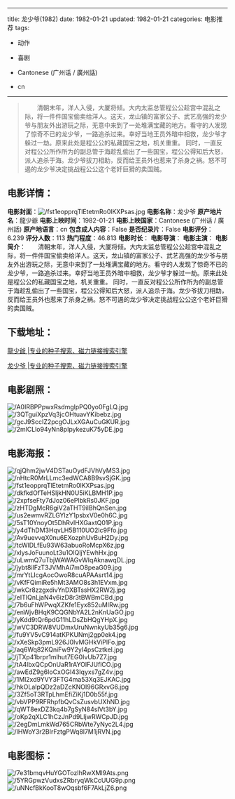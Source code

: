 
---
title: 龙少爷(1982)
date: 1982-01-21
updated: 1982-01-21
categories: 电影推荐
tags:
- 动作
- 喜剧

- Cantonese (广州话 / 廣州話)
- cn
---


> 　　清朝末年，洋人入侵，大厦将倾。大内太监总管程公公趁宫中混乱之际，将一件件国宝偷卖给洋人。这天，龙山镇的富家公子、武艺高强的龙少爷与朋友外出游玩之际，无意中来到了一处堆满宝藏的地方。看守的人发现了惊奇不已的龙少爷，一路追杀过来。幸好当地王员外暗中相救，龙少爷才躲过一劫。原来此处是程公公的私藏国宝之地，机关重重。  同时，一直反对程公公所作所为的副总管于海趁乱偷出了一些国宝，程公公得知后大怒，派人追杀于海。龙少爷拔刀相助，反而给王员外也惹来了杀身之祸。怒不可遏的龙少爷决定挑战程公公这个老奸巨猾的卖国贼。

## **电影详情**：

**电影封面**：<img src="https://image.tmdb.org/t/p/w200/fst1eopprqTlEtetmRo0lKXPsas.jpg" alt="/fst1eopprqTlEtetmRo0lKXPsas.jpg" title="/fst1eopprqTlEtetmRo0lKXPsas.jpg">
**电影名称**：龙少爷
**原产地片名**：龍少爺
**电影上映时间**：1982-01-21
**电影上映国家**：Cantonese (广州话 / 廣州話)
**原产地语言**：cn
**包含成人内容**：False
**是否纪录片**：False
**电影评分**：6.239
**评分人数**：113
**热门程度**：46.813
**电影时长**：
**电影导演**：
**电影主演**：
**电影简介**：　　清朝末年，洋人入侵，大厦将倾。大内太监总管程公公趁宫中混乱之际，将一件件国宝偷卖给洋人。这天，龙山镇的富家公子、武艺高强的龙少爷与朋友外出游玩之际，无意中来到了一处堆满宝藏的地方。看守的人发现了惊奇不已的龙少爷，一路追杀过来。幸好当地王员外暗中相救，龙少爷才躲过一劫。原来此处是程公公的私藏国宝之地，机关重重。  同时，一直反对程公公所作所为的副总管于海趁乱偷出了一些国宝，程公公得知后大怒，派人追杀于海。龙少爷拔刀相助，反而给王员外也惹来了杀身之祸。怒不可遏的龙少爷决定挑战程公公这个老奸巨猾的卖国贼。

## **下载地址**：
[龍少爺 |专业的种子搜索、磁力链接搜索引擎](https://movie.amd794.com:2083/?search=%E9%BE%8D%E5%B0%91%E7%88%BA&ordering=&mode=match_phrase&page_size=10&page=1)

[龙少爷 |专业的种子搜索、磁力链接搜索引擎](https://movie.amd794.com:2083/?search=%E9%BE%99%E5%B0%91%E7%88%B7&ordering=&mode=match_phrase&page_size=10&page=1)
 

## **电影剧照**：
<img src="https://image.tmdb.org/t/p/original/A0IRBPPpwxRsdmglpPQ0yo0FgLQ.jpg" alt="/A0IRBPPpwxRsdmglpPQ0yo0FgLQ.jpg" title="/A0IRBPPpwxRsdmglpPQ0yo0FgLQ.jpg"><img src="https://image.tmdb.org/t/p/original/3QTguiXpzVq3jcOHtuavYKibebz.jpg" alt="/3QTguiXpzVq3jcOHtuavYKibebz.jpg" title="/3QTguiXpzVq3jcOHtuavYKibebz.jpg"><img src="https://image.tmdb.org/t/p/original/gcJ9SccIZ2pcgOJLxXGAuCuGKUR.jpg" alt="/gcJ9SccIZ2pcgOJLxXGAuCuGKUR.jpg" title="/gcJ9SccIZ2pcgOJLxXGAuCuGKUR.jpg"><img src="https://image.tmdb.org/t/p/original/2mlCLlo94yNn8pIpykezuK75yDE.jpg" alt="/2mlCLlo94yNn8pIpykezuK75yDE.jpg" title="/2mlCLlo94yNn8pIpykezuK75yDE.jpg">

## **电影海报**：
<img src="https://image.tmdb.org/t/p/original/qjQhm2jwV4DSTauOydFJVhVyMS3.jpg" alt="/qjQhm2jwV4DSTauOydFJVhVyMS3.jpg" title="/qjQhm2jwV4DSTauOydFJVhVyMS3.jpg"><img src="https://image.tmdb.org/t/p/original/nHtcR0MrLLmc3edWCA8B9svSjGK.jpg" alt="/nHtcR0MrLLmc3edWCA8B9svSjGK.jpg" title="/nHtcR0MrLLmc3edWCA8B9svSjGK.jpg"><img src="https://image.tmdb.org/t/p/original/fst1eopprqTlEtetmRo0lKXPsas.jpg" alt="/fst1eopprqTlEtetmRo0lKXPsas.jpg" title="/fst1eopprqTlEtetmRo0lKXPsas.jpg"><img src="https://image.tmdb.org/t/p/original/dkfkdOfTeHSljkHN0U5iKLBMH1P.jpg" alt="/dkfkdOfTeHSljkHN0U5iKLBMH1P.jpg" title="/dkfkdOfTeHSljkHN0U5iKLBMH1P.jpg"><img src="https://image.tmdb.org/t/p/original/2xpfseFty7dJoz06ePlbkRs0JKF.jpg" alt="/2xpfseFty7dJoz06ePlbkRs0JKF.jpg" title="/2xpfseFty7dJoz06ePlbkRs0JKF.jpg"><img src="https://image.tmdb.org/t/p/original/zHTDgMcR6giV2aTHT9ilBhQnSen.jpg" alt="/zHTDgMcR6giV2aTHT9ilBhQnSen.jpg" title="/zHTDgMcR6giV2aTHT9ilBhQnSen.jpg"><img src="https://image.tmdb.org/t/p/original/us2ewmvRZLGYlzY1psbxV0e0h6C.jpg" alt="/us2ewmvRZLGYlzY1psbxV0e0h6C.jpg" title="/us2ewmvRZLGYlzY1psbxV0e0h6C.jpg"><img src="https://image.tmdb.org/t/p/original/5sT10YnoyOt5DhRvIHXGaxtQ01P.jpg" alt="/5sT10YnoyOt5DhRvIHXGaxtQ01P.jpg" title="/5sT10YnoyOt5DhRvIHXGaxtQ01P.jpg"><img src="https://image.tmdb.org/t/p/original/y4dThDM3HqvLH5B110UO2lc9Ffo.jpg" alt="/y4dThDM3HqvLH5B110UO2lc9Ffo.jpg" title="/y4dThDM3HqvLH5B110UO2lc9Ffo.jpg"><img src="https://image.tmdb.org/t/p/original/Av9uevvqX0nu6EXozphUvBuH2Dy.jpg" alt="/Av9uevvqX0nu6EXozphUvBuH2Dy.jpg" title="/Av9uevvqX0nu6EXozphUvBuH2Dy.jpg"><img src="https://image.tmdb.org/t/p/original/tcWlDLfEu93W63abuoRoMcpX6z.jpg" alt="/tcWlDLfEu93W63abuoRoMcpX6z.jpg" title="/tcWlDLfEu93W63abuoRoMcpX6z.jpg"><img src="https://image.tmdb.org/t/p/original/xlysJoFuunoLt3u1OlQljYEwhHx.jpg" alt="/xlysJoFuunoLt3u1OlQljYEwhHx.jpg" title="/xlysJoFuunoLt3u1OlQljYEwhHx.jpg"><img src="https://image.tmdb.org/t/p/original/uLwmQ7uTbjWAWAGvWIqAknawqDL.jpg" alt="/uLwmQ7uTbjWAWAGvWIqAknawqDL.jpg" title="/uLwmQ7uTbjWAWAGvWIqAknawqDL.jpg"><img src="https://image.tmdb.org/t/p/original/jybt8iIFzT3JVMhAi7mO8peaG09.jpg" alt="/jybt8iIFzT3JVMhAi7mO8peaG09.jpg" title="/jybt8iIFzT3JVMhAi7mO8peaG09.jpg"><img src="https://image.tmdb.org/t/p/original/mrYtLIcgAocOwoR8cuAPAAsrt14.jpg" alt="/mrYtLIcgAocOwoR8cuAPAAsrt14.jpg" title="/mrYtLIcgAocOwoR8cuAPAAsrt14.jpg"><img src="https://image.tmdb.org/t/p/original/vKfFQimiRe5hMt3AMO8s3h1EVxm.jpg" alt="/vKfFQimiRe5hMt3AMO8s3h1EVxm.jpg" title="/vKfFQimiRe5hMt3AMO8s3h1EVxm.jpg"><img src="https://image.tmdb.org/t/p/original/wkCr8zzgxdivYnDXBTssHX2RW2j.jpg" alt="/wkCr8zzgxdivYnDXBTssHX2RW2j.jpg" title="/wkCr8zzgxdivYnDXBTssHX2RW2j.jpg"><img src="https://image.tmdb.org/t/p/original/eITIQnLjaN4v6izD8r3tBWBmCBd.jpg" alt="/eITIQnLjaN4v6izD8r3tBWBmCBd.jpg" title="/eITIQnLjaN4v6izD8r3tBWBmCBd.jpg"><img src="https://image.tmdb.org/t/p/original/7b6uFhWPwqXZKfe1Eyx852uMIRw.jpg" alt="/7b6uFhWPwqXZKfe1Eyx852uMIRw.jpg" title="/7b6uFhWPwqXZKfe1Eyx852uMIRw.jpg"><img src="https://image.tmdb.org/t/p/original/enWjvBHqK9CQGNbYA2L2nKnUaGO.jpg" alt="/enWjvBHqK9CQGNbYA2L2nKnUaGO.jpg" title="/enWjvBHqK9CQGNbYA2L2nKnUaGO.jpg"><img src="https://image.tmdb.org/t/p/original/yKdd9tQr6pdG11hLDsZbHQgYHpX.jpg" alt="/yKdd9tQr6pdG11hLDsZbHQgYHpX.jpg" title="/yKdd9tQr6pdG11hLDsZbHQgYHpX.jpg"><img src="https://image.tmdb.org/t/p/original/wVC3DRW8VUDmxUruNwnkyUb35g6.jpg" alt="/wVC3DRW8VUDmxUruNwnkyUb35g6.jpg" title="/wVC3DRW8VUDmxUruNwnkyUb35g6.jpg"><img src="https://image.tmdb.org/t/p/original/fu9YV5vC914atKPKUNmj2gp0ek4.jpg" alt="/fu9YV5vC914atKPKUNmj2gp0ek4.jpg" title="/fu9YV5vC914atKPKUNmj2gp0ek4.jpg"><img src="https://image.tmdb.org/t/p/original/xXeSkp3pmL926J0IvMGHkViPlFo.jpg" alt="/xXeSkp3pmL926J0IvMGHkViPlFo.jpg" title="/xXeSkp3pmL926J0IvMGHkViPlFo.jpg"><img src="https://image.tmdb.org/t/p/original/aq6Wq82KQniFw9Y2yI4psCztkel.jpg" alt="/aq6Wq82KQniFw9Y2yI4psCztkel.jpg" title="/aq6Wq82KQniFw9Y2yI4psCztkel.jpg"><img src="https://image.tmdb.org/t/p/original/jTXp41brpr1mlhut7EG0IvUb7Z7.jpg" alt="/jTXp41brpr1mlhut7EG0IvUb7Z7.jpg" title="/jTXp41brpr1mlhut7EG0IvUb7Z7.jpg"><img src="https://image.tmdb.org/t/p/original/tA4lbxQCpOnUaR1rAYOlFJUflCO.jpg" alt="/tA4lbxQCpOnUaR1rAYOlFJUflCO.jpg" title="/tA4lbxQCpOnUaR1rAYOlFJUflCO.jpg"><img src="https://image.tmdb.org/t/p/original/awEdZ9g6IoCxOGl43Iqyxs7gZ4v.jpg" alt="/awEdZ9g6IoCxOGl43Iqyxs7gZ4v.jpg" title="/awEdZ9g6IoCxOGl43Iqyxs7gZ4v.jpg"><img src="https://image.tmdb.org/t/p/original/1Ml2xd9YVY3FTG4ma53Xq3EJKAC.jpg" alt="/1Ml2xd9YVY3FTG4ma53Xq3EJKAC.jpg" title="/1Ml2xd9YVY3FTG4ma53Xq3EJKAC.jpg"><img src="https://image.tmdb.org/t/p/original/hkOLaIpQDz2aDZcKNOI96GRxvG6.jpg" alt="/hkOLaIpQDz2aDZcKNOI96GRxvG6.jpg" title="/hkOLaIpQDz2aDZcKNOI96GRxvG6.jpg"><img src="https://image.tmdb.org/t/p/original/3Zf5oT3RTpLhmEfiZiKj1D0b55f.jpg" alt="/3Zf5oT3RTpLhmEfiZiKj1D0b55f.jpg" title="/3Zf5oT3RTpLhmEfiZiKj1D0b55f.jpg"><img src="https://image.tmdb.org/t/p/original/vbVPP9RFRhpfbQvCsZusvbUXhND.jpg" alt="/vbVPP9RFRhpfbQvCsZusvbUXhND.jpg" title="/vbVPP9RFRhpfbQvCsZusvbUXhND.jpg"><img src="https://image.tmdb.org/t/p/original/qWT8exDZ3kq4b7gSyN84sIVt3bY.jpg" alt="/qWT8exDZ3kq4b7gSyN84sIVt3bY.jpg" title="/qWT8exDZ3kq4b7gSyN84sIVt3bY.jpg"><img src="https://image.tmdb.org/t/p/original/oKp2qXLC1hCzJnPd9LIjwRWCpJD.jpg" alt="/oKp2qXLC1hCzJnPd9LIjwRWCpJD.jpg" title="/oKp2qXLC1hCzJnPd9LIjwRWCpJD.jpg"><img src="https://image.tmdb.org/t/p/original/2egDmLmkWd765CRbWte7yNyc2L4.jpg" alt="/2egDmLmkWd765CRbWte7yNyc2L4.jpg" title="/2egDmLmkWd765CRbWte7yNyc2L4.jpg"><img src="https://image.tmdb.org/t/p/original/lHWoY3r2BIrFztgPWq8l7M1jRVN.jpg" alt="/lHWoY3r2BIrFztgPWq8l7M1jRVN.jpg" title="/lHWoY3r2BIrFztgPWq8l7M1jRVN.jpg">

## **电影图标**：
<img src="https://image.tmdb.org/t/p/original/7e31bmqvHuYGOTozIhRwXMl9Ats.png" alt="/7e31bmqvHuYGOTozIhRwXMl9Ats.png" title="/7e31bmqvHuYGOTozIhRwXMl9Ats.png"><img src="https://image.tmdb.org/t/p/original/5YRGpwzVudxsZRbryqWkCcUUG9p.png" alt="/5YRGpwzVudxsZRbryqWkCcUUG9p.png" title="/5YRGpwzVudxsZRbryqWkCcUUG9p.png"><img src="https://image.tmdb.org/t/p/original/uNNcfBkKooT8wOqsbf6F7AkLjZ6.png" alt="/uNNcfBkKooT8wOqsbf6F7AkLjZ6.png" title="/uNNcfBkKooT8wOqsbf6F7AkLjZ6.png">

